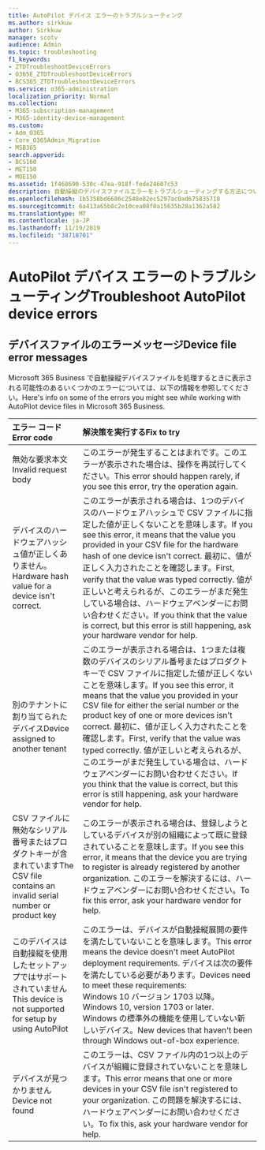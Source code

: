 ```yaml
---
title: AutoPilot デバイス エラーのトラブルシューティング
ms.author: sirkkuw
author: Sirkkuw
manager: scotv
audience: Admin
ms.topic: troubleshooting
f1_keywords:
- ZTDTroubleshootDeviceErrors
- O365E_ZTDTroubleshootDeviceErrors
- BCS365_ZTDTroubleshootDeviceErrors
ms.service: o365-administration
localization_priority: Normal
ms.collection:
- M365-subscription-management
- M365-identity-device-management
ms.custom:
- Adm_O365
- Core_O365Admin_Migration
- MSB365
search.appverid:
- BCS160
- MET150
- MOE150
ms.assetid: 1f468690-530c-47ea-918f-fede24607c53
description: 自動操縦のデバイスファイルエラーをトラブルシューティングする方法について説明します。
ms.openlocfilehash: 1b5358bd6686c2548e82ec5297ac0ad675835718
ms.sourcegitcommit: 6a413a65b8c2e10cea08f0a15635b28a1362a582
ms.translationtype: MT
ms.contentlocale: ja-JP
ms.lasthandoff: 11/19/2019
ms.locfileid: "38718701"
---
```

# <a name="troubleshoot-autopilot-device-errors"></a><span data-ttu-id="25bd1-103">AutoPilot デバイス エラーのトラブルシューティング</span><span class="sxs-lookup"><span data-stu-id="25bd1-103">Troubleshoot AutoPilot device errors</span></span>

## <a name="device-file-error-messages"></a><span data-ttu-id="25bd1-104">デバイスファイルのエラーメッセージ</span><span class="sxs-lookup"><span data-stu-id="25bd1-104">Device file error messages</span></span>

<span data-ttu-id="25bd1-105">Microsoft 365 Business で自動操縦デバイスファイルを処理するときに表示される可能性のあるいくつかのエラーについては、以下の情報を参照してください。</span><span class="sxs-lookup"><span data-stu-id="25bd1-105">Here's info on some of the errors you might see while working with AutoPilot device files in Microsoft 365 Business.</span></span> 
  
|<span data-ttu-id="25bd1-106">**エラー コード**</span><span class="sxs-lookup"><span data-stu-id="25bd1-106">**Error code**</span></span>|<span data-ttu-id="25bd1-107">**解決策を実行する**</span><span class="sxs-lookup"><span data-stu-id="25bd1-107">**Fix to try**</span></span>|
|:-----|:-----|
|<span data-ttu-id="25bd1-108">無効な要求本文</span><span class="sxs-lookup"><span data-stu-id="25bd1-108">Invalid request body</span></span>  <br/> |<span data-ttu-id="25bd1-109">このエラーが発生することはまれです。このエラーが表示された場合は、操作を再試行してください。</span><span class="sxs-lookup"><span data-stu-id="25bd1-109">This error should happen rarely, if you see this error, try the operation again.</span></span>  <br/> |
|<span data-ttu-id="25bd1-110">デバイスのハードウェアハッシュ値が正しくありません。</span><span class="sxs-lookup"><span data-stu-id="25bd1-110">Hardware hash value for a device isn't correct.</span></span>  <br/> |<span data-ttu-id="25bd1-111">このエラーが表示される場合は、1つのデバイスのハードウェアハッシュで CSV ファイルに指定した値が正しくないことを意味します。</span><span class="sxs-lookup"><span data-stu-id="25bd1-111">If you see this error, it means that the value you provided in your CSV file for the hardware hash of one device isn't correct.</span></span> <span data-ttu-id="25bd1-112">最初に、値が正しく入力されたことを確認します。</span><span class="sxs-lookup"><span data-stu-id="25bd1-112">First, verify that the value was typed correctly.</span></span> <span data-ttu-id="25bd1-113">値が正しいと考えられるが、このエラーがまだ発生している場合は、ハードウェアベンダーにお問い合わせください。</span><span class="sxs-lookup"><span data-stu-id="25bd1-113">If you think that the value is correct, but this error is still happening, ask your hardware vendor for help.</span></span>  <br/> |
|<span data-ttu-id="25bd1-114">別のテナントに割り当てられたデバイス</span><span class="sxs-lookup"><span data-stu-id="25bd1-114">Device assigned to another tenant</span></span>  <br/> |<span data-ttu-id="25bd1-115">このエラーが表示される場合は、1つまたは複数のデバイスのシリアル番号またはプロダクトキーで CSV ファイルに指定した値が正しくないことを意味します。</span><span class="sxs-lookup"><span data-stu-id="25bd1-115">If you see this error, it means that the value you provided in your CSV file for either the serial number or the product key of one or more devices isn't correct.</span></span> <span data-ttu-id="25bd1-116">最初に、値が正しく入力されたことを確認します。</span><span class="sxs-lookup"><span data-stu-id="25bd1-116">First, verify that the value was typed correctly.</span></span> <span data-ttu-id="25bd1-117">値が正しいと考えられるが、このエラーがまだ発生している場合は、ハードウェアベンダーにお問い合わせください。</span><span class="sxs-lookup"><span data-stu-id="25bd1-117">If you think that the value is correct, but this error is still happening, ask your hardware vendor for help.</span></span>  <br/> |
|<span data-ttu-id="25bd1-118">CSV ファイルに無効なシリアル番号またはプロダクトキーが含まれています</span><span class="sxs-lookup"><span data-stu-id="25bd1-118">The CSV file contains an invalid serial number or product key</span></span>  <br/> |<span data-ttu-id="25bd1-119">このエラーが表示される場合は、登録しようとしているデバイスが別の組織によって既に登録されていることを意味します。</span><span class="sxs-lookup"><span data-stu-id="25bd1-119">If you see this error, it means that the device you are trying to register is already registered by another organization.</span></span> <span data-ttu-id="25bd1-120">このエラーを解決するには、ハードウェアベンダーにお問い合わせください。</span><span class="sxs-lookup"><span data-stu-id="25bd1-120">To fix this error, ask your hardware vendor for help.</span></span>  <br/> |
|<span data-ttu-id="25bd1-121">このデバイスは自動操縦を使用したセットアップではサポートされていません</span><span class="sxs-lookup"><span data-stu-id="25bd1-121">This device is not supported for setup by using AutoPilot</span></span>  <br/> | <span data-ttu-id="25bd1-122">このエラーは、デバイスが自動操縦展開の要件を満たしていないことを意味します。</span><span class="sxs-lookup"><span data-stu-id="25bd1-122">This error means the device doesn't meet AutoPilot deployment requirements.</span></span> <span data-ttu-id="25bd1-123">デバイスは次の要件を満たしている必要があります。</span><span class="sxs-lookup"><span data-stu-id="25bd1-123">Devices need to meet these requirements:</span></span>  <br/>  <span data-ttu-id="25bd1-124">Windows 10 バージョン 1703 以降。</span><span class="sxs-lookup"><span data-stu-id="25bd1-124">Windows 10, version 1703 or later.</span></span>  <br/>  <span data-ttu-id="25bd1-125">Windows の標準外の機能を使用していない新しいデバイス。</span><span class="sxs-lookup"><span data-stu-id="25bd1-125">New devices that haven't been through Windows out-of-box experience.</span></span>  <br/> |
|<span data-ttu-id="25bd1-126">デバイスが見つかりません</span><span class="sxs-lookup"><span data-stu-id="25bd1-126">Device not found</span></span>  <br/> |<span data-ttu-id="25bd1-127">このエラーは、CSV ファイル内の1つ以上のデバイスが組織に登録されていないことを意味します。</span><span class="sxs-lookup"><span data-stu-id="25bd1-127">This error means that one or more devices in your CSV file isn't registered to your organization.</span></span> <span data-ttu-id="25bd1-128">この問題を解決するには、ハードウェアベンダーにお問い合わせください。</span><span class="sxs-lookup"><span data-stu-id="25bd1-128">To fix this, ask your hardware vendor for help.</span></span>  <br/> |
